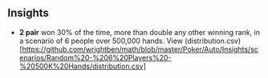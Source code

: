 ## Insights

- **2 pair** won 30% of the time, more than double any other winning rank, in a scenario of 6 people over 500,000 hands. View (distribution.csv)[https://github.com/wrightben/math/blob/master/Poker/Auto/Insights/scenarios/Random%20-%206%20Players%20-%20500K%20Hands/distribution.csv]
